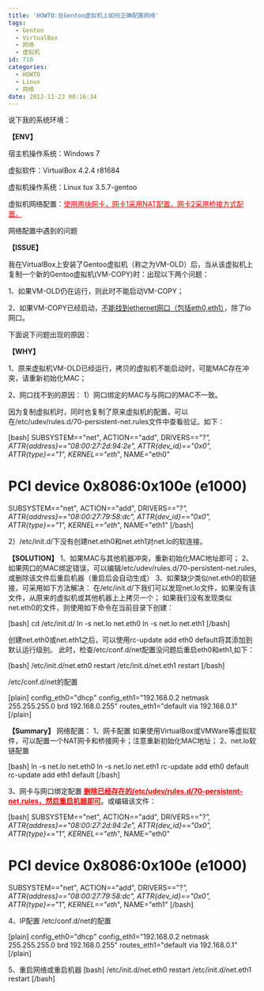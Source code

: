 ```yaml
---
title: 'HOWTO:在Gentoo虚拟机上如何正确配置网络'
tags:
  - Gentoo
  - VirtualBox
  - 网络
  - 虚拟机
id: 710
categories:
  - HOWTO
  - Linux
  - 网络
date: 2012-11-23 08:16:34
---
```


说下我的系统环境：

**【ENV】**

宿主机操作系统：Windows 7

虚拟软件：VirtualBox 4.2.4 r81684

虚拟机操作系统：Linux tux 3.5.7-gentoo

虚拟机网络配置：<span style="text-decoration: underline; color: #ff0000;">使用两块网卡，网卡1采用NAT配置，网卡2采用桥接方式配置。</span>

网络配置中遇到的问题

**【ISSUE】**

我在VirtualBox上安装了Gentoo虚拟机（称之为VM-OLD）后，当从该虚拟机上复制一个新的Gentoo虚拟机(VM-COPY)时：出现以下两个问题：

1、如果VM-OLD仍在运行，则此时不能启动VM-COPY；

2、如果VM-COPY已经启动，<span style="text-decoration: underline;">不能找到ethernet网口（包括eth0,eth1）</span>，除了lo网口。

下面说下问题出现的原因：

**【WHY】**

1、原来虚拟机VM-OLD已经运行，拷贝的虚拟机不能启动时，可能MAC存在冲突，请重新初始化MAC；

2、网口找不到的原因：
1）网口绑定的MAC与与网口的MAC不一致。

因为复制虚拟机时，同时也复制了原来虚拟机的配置，可以在/etc/udev/rules.d/70-persistent-net.rules文件中查看验证。如下：

[bash]
SUBSYSTEM==&quot;net&quot;, ACTION==&quot;add&quot;, DRIVERS==&quot;?*&quot;, ATTR{address}==&quot;08:00:27:2d:94:2e&quot;, ATTR{dev_id}==&quot;0x0&quot;, ATTR{type}==&quot;1&quot;, KERNEL==&quot;eth*&quot;, NAME=&quot;eth0&quot;

# PCI device 0x8086:0x100e (e1000)
SUBSYSTEM==&quot;net&quot;, ACTION==&quot;add&quot;, DRIVERS==&quot;?*&quot;, ATTR{address}==&quot;08:00:27:79:58:dc&quot;, ATTR{dev_id}==&quot;0x0&quot;, ATTR{type}==&quot;1&quot;, KERNEL==&quot;eth*&quot;, NAME=&quot;eth1&quot;
[/bash]

2）/etc/init.d/下没有创建net.eth0和net.eth1对net.lo的软连接。

**【SOLUTION】**
1、如果MAC与其他机器冲突，重新初始化MAC地址即可；
2、如果网口的MAC绑定错误，可以编辑/etc/udev/rules.d/70-persistent-net.rules,或删除该文件后重启机器（重启后会自动生成）
3、如果缺少类似net.eth0的软链接，可采用如下方法解决：
在/etc/init.d/下我们可以发现net.lo文件，如果没有该文件，从原来的虚拟机或其他机器上上拷贝一个；
如果我们没有发现类似net.eth0的文件，则使用如下命令在当前目录下创建：

[bash]
cd /etc/init.d/
ln -s net.lo net.eth0
ln -s net.lo net.eth1
[/bash]

创建net.eth0或net.eth1之后，可以使用rc-update add eth0 default将其添加到默认运行级别。
此时，检查/etc/conf.d/net配置没问题后重启eth0和eth1,如下：

[bash]
/etc/init.d/net.eth0 restart
/etc/init.d/net.eth1 restart
[/bash]

/etc/conf.d/net的配置

[plain]
config_eth0=&quot;dhcp&quot;
config_eth1=&quot;192.168.0.2 netmask 255.255.255.0 brd 192.168.0.255&quot;
routes_eth1=&quot;default via 192.168.0.1&quot;
[/plain]

**【Summary】**
网络配置：
1、网卡配置
如果使用VirtualBox或VMWare等虚拟软件，可以配置一个NAT网卡和桥接网卡；注意重新初始化MAC地址；
2、net.lo软链配置

[bash]
ln -s net.lo net.eth0
ln -s net.lo net.eth1
rc-update add eth0 default
rc-update add eth1 default
[/bash]

3、网卡与网口绑定配置
<span style="text-decoration: underline; color: #ff0000;">**删除已经存在的/etc/udev/rules.d/70-persistent-net.rules，然后重启机器即可**</span>。或编辑该文件：

[bash]
SUBSYSTEM==&quot;net&quot;, ACTION==&quot;add&quot;, DRIVERS==&quot;?*&quot;, ATTR{address}==&quot;08:00:27:2d:94:2e&quot;, ATTR{dev_id}==&quot;0x0&quot;, ATTR{type}==&quot;1&quot;, KERNEL==&quot;eth*&quot;, NAME=&quot;eth0&quot;

# PCI device 0x8086:0x100e (e1000)
SUBSYSTEM==&quot;net&quot;, ACTION==&quot;add&quot;, DRIVERS==&quot;?*&quot;, ATTR{address}==&quot;08:00:27:79:58:dc&quot;, ATTR{dev_id}==&quot;0x0&quot;, ATTR{type}==&quot;1&quot;, KERNEL==&quot;eth*&quot;, NAME=&quot;eth1&quot;
[/bash]

4、IP配置
/etc/conf.d/net的配置

[plain]
config_eth0=&quot;dhcp&quot;
config_eth1=&quot;192.168.0.2 netmask 255.255.255.0 brd 192.168.0.255&quot;
routes_eth1=&quot;default via 192.168.0.1&quot;
[/plain]

5、重启网络或重启机器
[bash]
/etc/init.d/net.eth0 restart
/etc/init.d/net.eth1 restart
[/bash] 